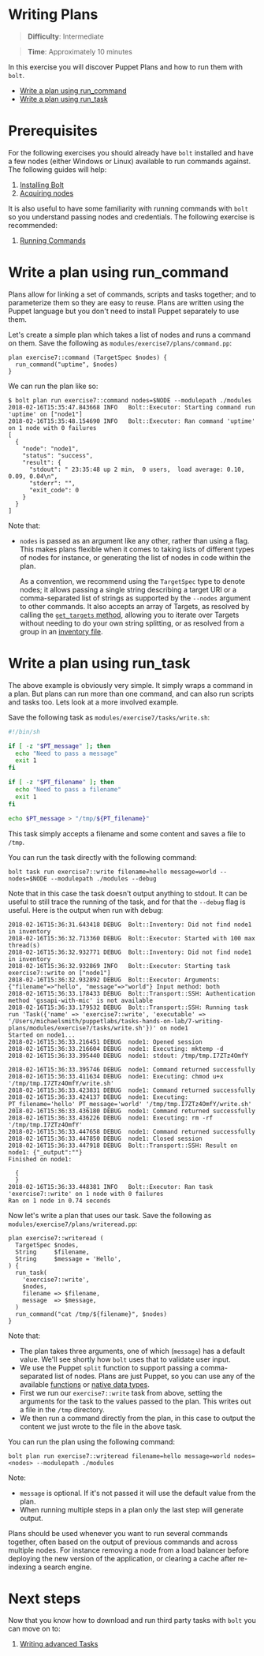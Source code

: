 # Writing Plans

> **Difficulty**: Intermediate

> **Time**: Approximately 10 minutes

In this exercise you will discover Puppet Plans and how to run them with `bolt`.

- [Write a plan using run_command](#write-a-plan-using-run_command)
- [Write a plan using run_task](#write-a-plan-using-run_task)

# Prerequisites

For the following exercises you should already have `bolt` installed and have a few nodes (either Windows or Linux) available to run commands against. The following guides will help:

1. [Installing Bolt](../1-installing-bolt)
1. [Acquiring nodes](../2-acquiring-nodes)

It is also useful to have some familiarity with running commands with `bolt` so you understand passing nodes and credentials. The following exercise is recommended:

1. [Running Commands](../3-running-commands)

# Write a plan using run_command

Plans allow for linking a set of commands, scripts and tasks together; and to parameterize them so they are easy to reuse. Plans are written using the Puppet language but you don't need to install Puppet separately to use them.

Let's create a simple plan which takes a list of nodes and runs a command on them. Save the following as `modules/exercise7/plans/command.pp`:

```puppet
plan exercise7::command (TargetSpec $nodes) {
  run_command("uptime", $nodes)
}
```

We can run the plan like so:

```
$ bolt plan run exercise7::command nodes=$NODE --modulepath ./modules
2018-02-16T15:35:47.843668 INFO   Bolt::Executor: Starting command run 'uptime' on ["node1"]
2018-02-16T15:35:48.154690 INFO   Bolt::Executor: Ran command 'uptime' on 1 node with 0 failures
[
  {
    "node": "node1",
    "status": "success",
    "result": {
      "stdout": " 23:35:48 up 2 min,  0 users,  load average: 0.10, 0.09, 0.04\n",
      "stderr": "",
      "exit_code": 0
    }
  }
]
```

Note that:

* `nodes` is passed as an argument like any other, rather than using a flag. This makes plans flexible when it comes to taking lists of different types of nodes for instance, or generating the list of nodes in code within the plan.

    As a convention, we recommend using the `TargetSpec` type to denote nodes; it allows passing a single string describing a target URI or a comma-separated list of strings as supported by the `--nodes` argument to other commands. It also accepts an array of Targets, as resolved by calling the [`get_targets` method](https://puppet.com/docs/bolt/0.x/writing_plans.html#calling-basic-plan-functions), allowing you to iterate over Targets without needing to do your own string splitting, or as resolved from a group in an [inventory file](https://puppet.com/docs/bolt/0.x/inventory_file.html).


# Write a plan using run_task

The above example is obviously very simple. It simply wraps a command in a plan. But plans can run more than one command, and can also run scripts and tasks too. Lets look at a more involved example.

Save the following task as `modules/exercise7/tasks/write.sh`:

```bash
#!/bin/sh

if [ -z "$PT_message" ]; then
  echo "Need to pass a message"
  exit 1
fi

if [ -z "$PT_filename" ]; then
  echo "Need to pass a filename"
  exit 1
fi

echo $PT_message > "/tmp/${PT_filename}"
```

This task simply accepts a filename and some content and saves a file to `/tmp`.

You can run the task directly with the following command:

```
bolt task run exercise7::write filename=hello message=world --nodes=$NODE --modulepath ./modules --debug
```

Note that in this case the task doesn't output anything to stdout. It can be useful to still trace the running of the task, and for that the `--debug` flag is useful. Here is the output when run with debug:

```
2018-02-16T15:36:31.643418 DEBUG  Bolt::Inventory: Did not find node1 in inventory
2018-02-16T15:36:32.713360 DEBUG  Bolt::Executor: Started with 100 max thread(s)
2018-02-16T15:36:32.932771 DEBUG  Bolt::Inventory: Did not find node1 in inventory
2018-02-16T15:36:32.932869 INFO   Bolt::Executor: Starting task exercise7::write on ["node1"]
2018-02-16T15:36:32.932892 DEBUG  Bolt::Executor: Arguments: {"filename"=>"hello", "message"=>"world"} Input method: both
2018-02-16T15:36:33.178433 DEBUG  Bolt::Transport::SSH: Authentication method 'gssapi-with-mic' is not available
2018-02-16T15:36:33.179532 DEBUG  Bolt::Transport::SSH: Running task run 'Task({'name' => 'exercise7::write', 'executable' => '/Users/michaelsmith/puppetlabs/tasks-hands-on-lab/7-writing-plans/modules/exercise7/tasks/write.sh'})' on node1
Started on node1...
2018-02-16T15:36:33.216451 DEBUG  node1: Opened session
2018-02-16T15:36:33.216604 DEBUG  node1: Executing: mktemp -d
2018-02-16T15:36:33.395440 DEBUG  node1: stdout: /tmp/tmp.I7ZTz4OmfY

2018-02-16T15:36:33.395746 DEBUG  node1: Command returned successfully
2018-02-16T15:36:33.411634 DEBUG  node1: Executing: chmod u+x '/tmp/tmp.I7ZTz4OmfY/write.sh'
2018-02-16T15:36:33.423831 DEBUG  node1: Command returned successfully
2018-02-16T15:36:33.424137 DEBUG  node1: Executing: PT_filename='hello' PT_message='world' '/tmp/tmp.I7ZTz4OmfY/write.sh'
2018-02-16T15:36:33.436180 DEBUG  node1: Command returned successfully
2018-02-16T15:36:33.436226 DEBUG  node1: Executing: rm -rf '/tmp/tmp.I7ZTz4OmfY'
2018-02-16T15:36:33.447658 DEBUG  node1: Command returned successfully
2018-02-16T15:36:33.447850 DEBUG  node1: Closed session
2018-02-16T15:36:33.447918 DEBUG  Bolt::Transport::SSH: Result on node1: {"_output":""}
Finished on node1:

  {
  }
2018-02-16T15:36:33.448381 INFO   Bolt::Executor: Ran task 'exercise7::write' on 1 node with 0 failures
Ran on 1 node in 0.74 seconds
```

Now let's write a plan that uses our task. Save the following as `modules/exercise7/plans/writeread.pp`:

```puppet
plan exercise7::writeread (
  TargetSpec $nodes,
  String     $filename,
  String     $message = 'Hello',
) {
  run_task(
    'exercise7::write',
    $nodes,
    filename => $filename,
    message  => $message,
  )
  run_command("cat /tmp/${filename}", $nodes)
}
```

Note that:

* The plan takes three arguments, one of which (`message`) has a default value. We'll see shortly how `bolt` uses that to validate user input.
* We use the Puppet `split` function to support passing a comma-separated list of nodes. Plans are just Puppet, so you can use any of the available [functions](https://docs.puppet.com/puppet/latest/function.html) or [native data types](https://docs.puppet.com/puppet/latest/lang_data_type.html).
* First we run our `exercise7::write` task from above, setting the arguments for the task to the values passed to the plan. This writes out a file in the `/tmp` directory.
* We then run a command directly from the plan, in this case to output the content we just wrote to the file in the above task.

You can run the plan using the following command:

```
bolt plan run exercise7::writeread filename=hello message=world nodes=<nodes> --modulepath ./modules
```

Note:

* `message` is optional. If it's not passed it will use the default value from the plan.
* When running multiple steps in a plan only the last step will generate output.

Plans should be used whenever you want to run several commands together, often based on the output of previous commands and across multiple nodes. For instance removing a node from a load balancer before deploying the new version of the application, or clearing a cache after re-indexing a search engine.

# Next steps

Now that you know how to download and run third party tasks with `bolt` you can move on to:

1. [Writing advanced Tasks](../8-writing-advanced-tasks)
